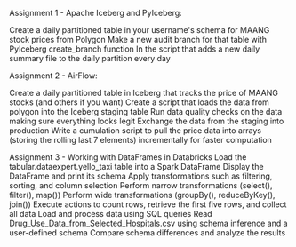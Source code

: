 Assignment 1 - Apache Iceberg and PyIceberg:

Create a daily partitioned table in your username's schema for MAANG stock prices from Polygon
Make a new audit branch for that table with PyIceberg create_branch function
In the script that adds a new daily summary file to the daily partition every day

Assignment 2 - AirFlow:

Create a daily partitioned table in Iceberg that tracks the price of MAANG stocks (and others if you want)
Create a script that loads the data from polygon into the Iceberg staging table
Run data quality checks on the data making sure everything looks legit
Exchange the data from the staging into production
Write a cumulation script to pull the price data into arrays (storing the rolling last 7 elements) incrementally for faster computation


Assignment 3 - Working with DataFrames in Databricks
Load the tabular.dataexpert.yello_taxi table into a Spark DataFrame
Display the DataFrame and print its schema
Apply transformations such as filtering, sorting, and column selection
Perform narrow transformations (select(), filter(), map())
Perform wide transformations (groupBy(), reduceByKey(), join())
Execute actions to count rows, retrieve the first five rows, and collect all data
Load and process data using SQL queries
Read Drug_Use_Data_from_Selected_Hospitals.csv using schema inference and a user-defined schema
Compare schema differences and analyze the results










